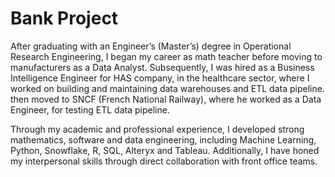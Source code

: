 # Bank Project

After graduating with an Engineer’s (Master’s) degree in Operational Research Engineering, I began my career as math teacher before moving to manufacturers as a Data Analyst. Subsequently, I was hired as a Business Intelligence Engineer for HAS company, in the healthcare sector, where I worked on building and maintaining data warehouses and ETL data pipeline. then moved to SNCF (French National Railway), where he worked as a Data Engineer, for testing ETL data pipeline.

Through my academic and professional experience, I developed strong mathematics, software and data engineering, including Machine Learning, Python, Snowflake, R, SQL, Alteryx and Tableau. Additionally, I have honed my interpersonal skills through direct collaboration with front office teams.
